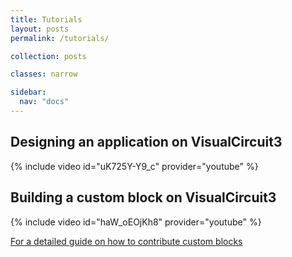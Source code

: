 ```yaml
---
title: Tutorials
layout: posts
permalink: /tutorials/

collection: posts

classes: narrow

sidebar:
  nav: "docs"
---
```


## Designing an application on VisualCircuit3

{% include video id="uK725Y-Y9_c" provider="youtube" %}

## Building a custom block on VisualCircuit3

{% include video id="haW_oEOjKh8" provider="youtube" %}

[For a detailed guide on how to contribute custom blocks](/custom_contribute)